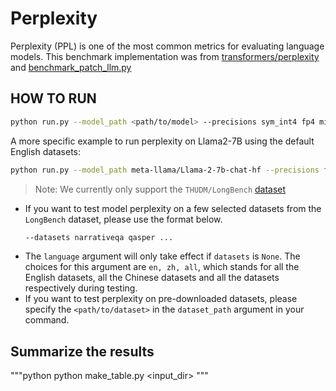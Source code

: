 # Perplexity
Perplexity (PPL) is one of the most common metrics for evaluating language models. This benchmark implementation was from [transformers/perplexity](https://huggingface.co/docs/transformers/perplexity#perplexity-of-fixed-length-models) and [benchmark_patch_llm.py](https://github.com/insuhan/hyper-attn/blob/main/benchmark_patch_llm.py) 

## HOW TO RUN
```bash
python run.py --model_path <path/to/model> --precisions sym_int4 fp4 mixed_fp4 sym_int8 fp8_e5m2 fp8_e4m3 mixed_fp8 --device xpu --datasets dataset_names --dataset_path <path/to/dataset> --language en
```
A more specific example to run perplexity on Llama2-7B using the default English datasets:
```bash
python run.py --model_path meta-llama/Llama-2-7b-chat-hf --precisions float16 sym_int4 --device xpu --language en
```

> Note: We currently only support the `THUDM/LongBench` [dataset](https://github.com/THUDM/LongBench)

- If you want to test model perplexity on a few selected datasets from the `LongBench` dataset, please use the format below.
  ```bash
  --datasets narrativeqa qasper ...
  ```
- The `language` argument will only take effect if `datasets` is `None`. The choices for this argument are `en, zh, all`, which stands for all the English datasets, all the Chinese datasets and all the datasets respectively during testing.
- If you want to test perplexity on pre-downloaded datasets, please specify the `<path/to/dataset>` in the `dataset_path` argument in your command.

## Summarize the results
"""python
python make_table.py <input_dir>
"""